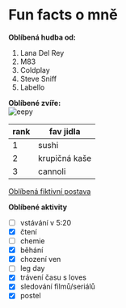 # Fun facts o mně

**Oblíbená hudba od:**
1. Lana Del Rey
2. M83
3. Coldplay
4. Steve Sniff
5. Labello  

**Oblíbené zvíře:** <br>
![eepy](https://pbs.twimg.com/profile_images/1661042431716990976/z3PDWK2__400x400.jpg "mňau")

rank | fav jidla
-----|-----------
1    | sushi
2    | krupičná kaše
3    | cannoli

[Oblíbená fiktivní postava](https://i.iinfo.cz/images/561/seznam-pes-ico_30-orig.jpg)

**Oblíbené aktivity**

- [ ] vstávání v 5:20
- [x] čtení
- [ ] chemie
- [x] běhání
- [x] chození ven
- [ ] leg day
- [x] trávení času s loves
- [x] sledování filmů/seriálů
- [x] postel
